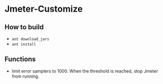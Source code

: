 # Jmeter-Customize

## How to build

* `ant download_jars`
* `ant install`

## Functions

* limit error samplers to 1000. When the threshold is reached, stop Jmeter from running.



